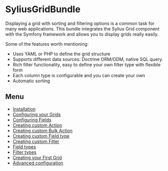 SyliusGridBundle
================

Displaying a grid with sorting and filtering options is a common task
for many web applications. This bundle integrates the Sylius Grid
component with the Symfony framework and allows you to display grids
really easily.

Some of the features worth mentioning:

-   Uses YAML or PHP to define the grid structure
-   Supports different data sources: Doctrine ORM/ODM, native SQL query.
-   Rich filter functionality, easy to define your own filter type with
    flexible form
-   Each column type is configurable and you can create your own
-   Automatic sorting

Menu
----

* [Installation](installation.md)
* [Configuring your Grids](configuration.md)
* [Configuring Fields](field_configuration.md)
* [Creating custom Action](custom_action.md)
* [Creating custom Bulk Action](custom_bulk_action.md)
* [Creating custom Field type](custom_field_type.md)
* [Creating custom Filter](custom_filter.md)
* [Field types](field_types.md)
* [Filter types](filters.md)
* [Creating your First Grid](your_first_grid.md)
* [Advanced configuration](advanced_configuration.md)
